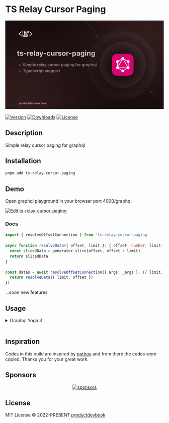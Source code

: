 # TS Relay Cursor Paging

![TS Relay Cursor Paging](https://github.com/productdevbookcom/ts-relay-cursor-paging/blob/main/.github/assets/urql-storage-capacitor.png?raw=true)

 <p>
  <a href="https://www.npmjs.com/package/ts-relay-cursor-paging"><img src="https://img.shields.io/npm/v/ts-relay-cursor-paging.svg?style=flat&colorA=18181B&colorB=28CF8D" alt="Version"></a>
  <a href="https://www.npmjs.com/package/ts-relay-cursor-paging"><img src="https://img.shields.io/npm/dm/ts-relay-cursor-paging.svg?style=flat&colorA=18181B&colorB=28CF8D" alt="Downloads"></a>
  <a href="./LICENSE"><img src="https://img.shields.io/github/license/ts-relay-cursor-paging/ts-relay-cursor-paging.svg?style=flat&colorA=18181B&colorB=28CF8D" alt="License"></a>
 </p>

## Description
Simple relay cursor paging for graphql

## Installation

```bash
pnpm add ts-relay-cursor-paging
```


## Demo

Open graphql playground in your browser port 4000/graphql

[![Edit ts-relay-cursor-paging](https://codesandbox.io/static/img/play-codesandbox.svg)](https://githubbox.com/productdevbookcom/ts-relay-cursor-paging/tree/main/playground)

### Docs
```ts
import { resolveOffsetConnection } from 'ts-relay-cursor-paging'

async function resolveData({ offset, limit }: { offset: number; limit: number }) {
  const slicedData = generator.slice(offset, offset + limit)
  return slicedData
}

const datas = await resolveOffsetConnection({ args: _args }, ({ limit, offset }) => {
  return resolveData({ limit, offset })
})
```

...soon new features

## Usage

<details><summary>Graphql Yoga 3</summary>

```ts
import { createServer } from 'node:http'
import { resolveOffsetConnection } from 'ts-relay-cursor-paging'
import { GraphQLError } from 'graphql'
import { createSchema, createYoga } from 'graphql-yoga'

function datasLine() {
  const datas = []

  for (let i = 0; i < 100; i++) {
    datas.push({
      id: i,
      name: `Library ${i}`,
    })
  }

  return datas
}
export const schema = createSchema({
  typeDefs: /* GraphQL */ `
    scalar Cursor

    type PageInfo {
      hasNextPage: Boolean
      hasPreviousPage: Boolean
      startCursor: Cursor
      endCursor: Cursor
      totalPageCount: Int
    }

    type Library {
      id: ID!
      name: String!
    }

    type LibraryEdge {
        cursor: String!
        node: Library!
    }

    type LibraryConnection {
      edges: [LibraryEdge!]!
      pageInfo: PageInfo!
    }

    type Query {
      libraries(
        first: Int
        after: Cursor
        last: Int
        before: Cursor
      ): LibraryConnection
    }
  `,
  resolvers: {
    Query: {
      libraries: async (_parent, _args, _context, _info) => {
        const generator = datasLine()

        async function resolveData({ offset, limit }: { offset: number; limit: number }) {
          const slicedData = generator.slice(offset, offset + limit)
          return slicedData
        }

        const datas = await resolveOffsetConnection({ args: _args }, ({ limit, offset }) => {
          return resolveData({ limit, offset })
        })

        if (!generator)
          throw new GraphQLError('No libraries found')

        return {
          edges: datas.edges,
          pageInfo: {
            ...datas.pageInfo,
          },
        }
      },
    },
  },
})

// Create a Yoga instance with a GraphQL schema.
const yoga = createYoga({ schema })

// Pass it into a server to hook into request handlers.
const server = createServer(yoga)

// Start the server and you're done!
server.listen(3100, () => {
  console.info('Server is running on http://localhost:3100/graphql')
})
```
</details>
</br>

## Inspiration
Codes in this build are inspired by [pothos](https://github.com/hayes/pothos) and from there the codes were copied. Thanks you for your great work.

## Sponsors

<p align="center">
  <a href="https://cdn.jsdelivr.net/gh/oku-ui/static/sponsors/sponsors.svg">
    <img alt="sponsors" src='https://cdn.jsdelivr.net/gh/oku-ui/static/sponsors/sponsors.svg'/>
  </a>
</p>


 ## License

MIT License © 2022-PRESENT [productdevbook](https://github.com/productdevbook)